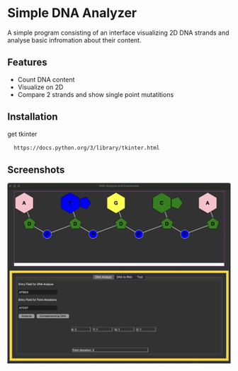 
# Simple DNA Analyzer

A simple program consisting of an interface visualizing 2D DNA strands and analyse basic infromation about their content.


## Features

- Count DNA content
- Visualize on 2D
- Compare 2 strands and show single point mutatitions



## Installation

get tkinter

```bash
  https://docs.python.org/3/library/tkinter.html
```
    
## Screenshots

![App Screenshot](https://raw.githubusercontent.com/DevDero/simple-DNA-analyzer/main/Screenshot%202024-06-17%20at%2005.07.20.png)

